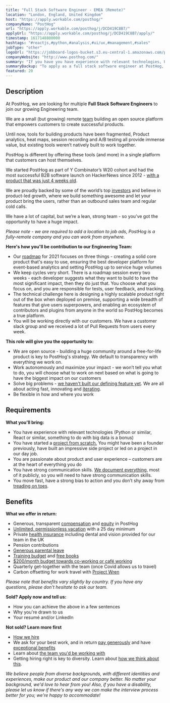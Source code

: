 ```yaml
---
title: "Full Stack Software Engineer - EMEA (Remote)"
location: "London, England, United Kingdom"
host: "https://apply.workable.com/posthog/"
companyName: "PostHog"
url: "https://apply.workable.com/posthog/j/DCD419C8B7/"
applyUrl: "https://apply.workable.com/posthog/j/DCD419C8B7/apply/"
timestamp: 1617148800000
hashtags: "#reactjs,#python,#analysis,#ui/ux,#management,#sales"
jobType: "other"
logoUrl: "https://jobboard-logos-bucket.s3.eu-central-1.amazonaws.com/posthog"
companyWebsite: "http://www.posthog.com/"
summary: "If you have you have experience with relevant technologies, PostHog is looking for someone with your skillset."
summaryBackup: "To apply as a full stack software engineer at PostHog, you preferably need to have some knowledge of: #reactjs, #python, #analysis."
featured: 20
---
```


## Description

At PostHog, we are looking for multiple **Full Stack Software Engineers** to join our growing Engineering team.

We are a small (but growing) remote [team](https://posthog.com/handbook/company/team/) building an open source platform that empowers customers to create successful products.

Until now, tools for building products have been fragmented, Product analytics, heat maps, session recording and A/B testing all provide immense value, but existing tools weren’t natively built to work together.

PostHog is different by offering these tools (and more) in a single platform that customers can host themselves.

We started PostHog as part of Y Combinator’s W20 cohort and had the most successful B2B software launch on HackerNews since 2012 - [with a product that was just 4 weeks old](https://posthog.com/handbook/company/story).

We are proudly backed by some of the world’s top [investors](https://posthog.com/handbook/strategy/investors) and believe in product-led growth, where we build something awesome and let your product bring the users, rather than an outbound sales team and regular cold calls.

We have a lot of capital, but we’re a lean, strong team - so you’ve got the opportunity to have a huge impact.

_Please note - we are required to add a location to job ads, PostHog is a fully-remote company and you can work from anywhere._

**Here's how you'll be contribution to our Engineering Team:**

*   Our [roadmap](https://posthog.com/handbook/strategy/roadmap) for 2021 focuses on three things - creating a solid core product that's easy to use, ensuring the best developer platform for event-based analytics and setting PostHog up to service huge volumes
*   We keep cycles very short. There is a roadmap session every two weeks - each developer suggests what they want to build to have the most significant impact, then they do just that. You choose what you focus on, and you are responsible for tests, user feedback, and tracking.
*   The technical challenge here is designing a highly scalable product right out of the box when deployed on premise, supporting a wide breadth of features that give users superpowers, and enabling an ecosystem of contributors and plugins from anyone in the world so PostHog becomes a true platform.
*   You will be working directly with our customers. We have a customer slack group and we received a lot of Pull Requests from users every week.

**This role will give you the opportunity to:**

*   We are open source - building a huge community around a free-for-life product is key to PostHog's strategy. We default to transparency with everything we work on.
*   Work autonomously and maximize your impact - we won’t tell you what to do, you will choose what to work on next based on what is going to have the biggest impact on our customers
*   Solve big problems - [we haven't built our defining feature yet](https://posthog.com/handbook/company/values#we-havent-built-our-defining-feature-yet). We are all about acting fast, innovating and [iterating](https://posthog.com/handbook/company/culture#iteration).
*   Be flexible in how and where you work

## Requirements

**What you'll bring:**

*   You have experience with relevant technologies (Python or similar, React or similar, something to do with big data is a bonus)
*   You have started a [project from scratch.](https://posthog.com/handbook/people/hiring-process#engineering) You might have been a founder previously, have built an impressive side project or led on a project in our day job.
*   You are passionate about product and user experience – customers are at the heart of everything you do
*   You have strong communication skills. [We document everything](https://posthog.com/handbook/company/culture#write-stuff-down), most of it publicly, so you will need to have strong communication skills.
*   You move fast, have a strong bias to action and you don’t shy away from [treading on toes](https://posthog.com/handbook/company/values#tread-on-toes).

## Benefits

**What we offer in return:**

*   Generous, transparent [compensation](https://github.com/PostHog/ops/issues/(/handbook/people/compensation)) and [equity](https://posthog.com/handbook/people/compensation) in PostHog
*   [Unlimited, permissionless vacation](https://github.com/handbook/people/time-off) with a 25 day minimum
*   Private [health insurance](https://posthog.com/careers#benefits) including dental and vision provided for our team in the UK
*   Pension contributions
*   [Generous parental leave](https://github.com/handbook/people/time-off)
*   [Training budget](https://github.com/handbook/people/training) and [free books](https://github.com/handbook/people/training#books)
*   [$200/month budget towards co-working or café working](https://github.com/handbook/people/spending-money)
*   Quarterly get-together with the team (once Covid allows us to travel)
*   Carbon offsetting for work travel with [Project Wren](https://www.wren.co/)

_Please note that benefits vary slightly by country. If you have any questions, please don't hesitate to ask our team._

**Sold? Apply now and tell us:**

*   How you can achieve the above in a few sentences
*   Why you're drawn to us
*   Your resumé and/or LinkedIn

**Not sold? Learn more first**

*   [How we hire](https://github.com/careers#the-process)
*   We ask for your best work, and in return [pay generously](https://github.com/handbook/people/compensation) and have [exceptional benefits](https://github.com/careers/#benefits)
*   Learn about [the team you'd be working with](https://github.com/handbook/company/team)
*   Getting hiring right is key to diversity. Learn about [how we think about this](https://github.com/handbook/company/diversity).

_We believe people from diverse backgrounds, with different identities and experiences, make our product and our company better. No matter your background, we'd love to hear from you! Also, if you have a disability, please let us know if there's any way we can make the interview process better for you; we're happy to accommodate!_
